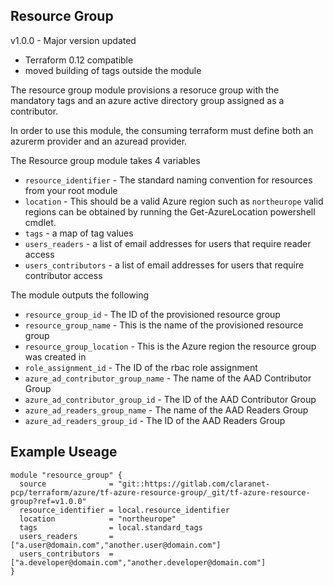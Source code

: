 ## Resource Group

v1.0.0 - Major version updated

- Terraform 0.12 compatible
- moved building of tags outside the module

The resource group module provisions a resoruce group with the mandatory tags and an azure active directory group assigned as a contributor.

In order to use this module, the consuming terraform must define both an azurerm provider and an azuread provider.

The Resource group module takes 4 variables

- `resource_identifier` - The standard naming convention for resources from your root module
- `location` - This should be a valid Azure region such as `northeurope` valid regions can be obtained by running the Get-AzureLocation powershell cmdlet.
- `tags` - a map of tag values
- `users_readers` - a list of email addresses for users that require reader access
- `users_contributors` - a list of email addresses for users that require contributor access

The module outputs the following

- `resource_group_id` - The ID of the provisioned resource group
- `resource_group_name` - This is the name of the provisioned resource group
- `resource_group_location` - This is the Azure region the resource group was created in
- `role_assignment_id` - The ID of the rbac role assignment
- `azure_ad_contributor_group_name` - The name of the AAD Contributor Group
- `azure_ad_contributor_group_id` - The ID of the AAD Contributor Group
- `azure_ad_readers_group_name` - The name of the AAD Readers Group
- `azure_ad_readers_group_id` - The ID of the AAD Readers Group

## Example Useage

```hcl
module "resource_group" {
  source              = "git::https://gitlab.com/claranet-pcp/terraform/azure/tf-azure-resource-group/_git/tf-azure-resource-group?ref=v1.0.0"
  resource_identifier = local.resource_identifier
  location            = "northeurope"
  tags                = local.standard_tags
  users_readers       = ["a.user@domain.com","another.user@domain.com"]
  users_contributors  = ["a.developer@domain.com","another.developer@domain.com"]
}
```
